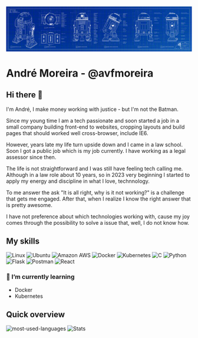 ![r2d2](https://github.com/avfmoreira/avfmoreira/blob/main/header_2d2.jpg)

# André Moreira - @avfmoreira

## Hi there 👋 
I'm André, I make money working with justice - but I'm not the Batman.

Since my young time I am a tech passionate and soon started a job in a small company building front-end to websites, cropping layouts and build pages that should worked well cross-browser, include IE6. 

However, years late my life turn upside down and I came in a law school. Soon I got a public job which is my job currently. I have working as a legal assessor since then. 

The life is not straightforward and I was still have feeling tech calling me. Although in a law role about 10 years, so in 2023 very beginning I started to apply my energy and discipline in what I love, technnology.

To me answer the ask "It is all right, why is it not working?" is a challenge that gets me engaged. After that, when I realize I know the right answer that is pretty awesome. 

I have not preference about which technologies working with, cause my joy comes through the possibility to solve a issue that, well, I do not know how.
<!--
## What I do
I am passionate about open source. Recently I realized even if I do not know write the language of a project has being writing I can help the community writing documentation or translate it. So, that is what I am trying to do. Ops, I'm doing, cause there is no try (thanks, Master Yoda).
-->
## My skills
<!--
Bagdes from https://github.com/alexandresanlim/Badges4-README.md-Profile#-cloud-
-->
![Linux](https://img.shields.io/badge/Linux-FCC624?style=for-the-badge&logo=linux&logoColor=black)
![Ubuntu](https://img.shields.io/badge/Ubuntu-E95420?style=for-the-badge&logo=ubuntu&logoColor=white)
![Amazon AWS](https://img.shields.io/badge/Amazon_AWS-FF9900?style=for-the-badge&logo=amazonaws&logoColor=white)
![Docker](https://img.shields.io/badge/Docker-2CA5E0?style=for-the-badge&logo=docker&logoColor=white)
![Kubernetes](https://img.shields.io/badge/kubernetes-326ce5.svg?&style=for-the-badge&logo=kubernetes&logoColor=white)
![C](https://img.shields.io/badge/C-00599C?style=for-the-badge&logo=c&logoColor=white)
![Python](https://img.shields.io/badge/Python-FFD43B?style=for-the-badge&logo=python&logoColor=blue)
![Flask](https://img.shields.io/badge/Flask-000000?style=for-the-badge&logo=flask&logoColor=white)
![Postman](https://img.shields.io/badge/Postman-FF6C37?style=for-the-badge&logo=Postman&logoColor=white)
![React](https://img.shields.io/badge/React-20232A?style=for-the-badge&logo=react&logoColor=61DAFB)

### 🌱 I’m currently learning 
- Docker
- Kubernetes
<!--cards-->
## Quick overview
![most-used-languages](https://github-readme-stats.vercel.app/api/top-langs/?username=avfmoreira)
![Stats](https://github-readme-stats-git-masterrstaa-rickstaa.vercel.app/api?username=avfmoreira)


<!--

**avfmoreira/avfmoreira** is a ✨ _special_ ✨ repository because its `README.md` (this file) appears on your GitHub profile.

Here are some ideas to get you started:

- 🔭 I’m currently working on ...
- 🌱 I’m currently learning ...
- 👯 I’m looking to collaborate on ...
- 🤔 I’m looking for help with ...
- 💬 Ask me about ...
- 📫 How to reach me: ...
- 😄 Pronouns: ...
- ⚡ Fun fact: ...

-->
